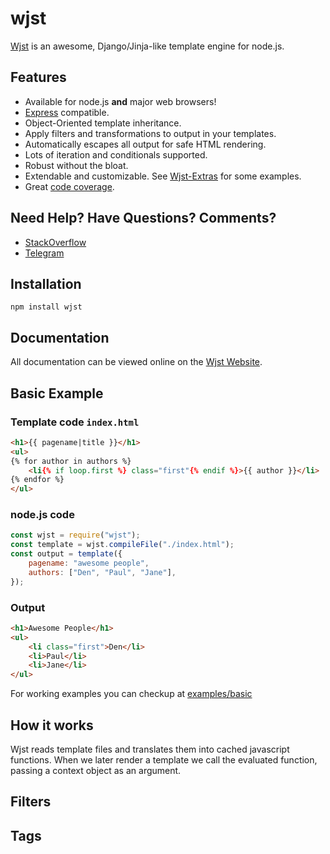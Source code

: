# wjst

[Wjst](https://wjst.webart.work) is an awesome, Django/Jinja-like template engine for node.js.

## Features

-   Available for node.js **and** major web browsers!
-   [Express](http://expressjs.com/) compatible.
-   Object-Oriented template inheritance.
-   Apply filters and transformations to output in your templates.
-   Automatically escapes all output for safe HTML rendering.
-   Lots of iteration and conditionals supported.
-   Robust without the bloat.
-   Extendable and customizable. See [Wjst-Extras](https://github.com/WebArtWork/wjst-extras) for some examples.
-   Great [code coverage](http://webartwork.github.io/wjst/coverage.html).

## Need Help? Have Questions? Comments?

-   [StackOverflow](https://stackoverflow.com/questions/tagged/wjst)
-   [Telegram](http://t.me/wawceo)

## Installation

    npm install wjst

## Documentation

All documentation can be viewed online on the [Wjst Website](https://wjst.webart.work).

## Basic Example

### Template code `index.html`

```html
<h1>{{ pagename|title }}</h1>
<ul>
{% for author in authors %}
    <li{% if loop.first %} class="first"{% endif %}>{{ author }}</li>
{% endfor %}
</ul>
```

### node.js code

```js
const wjst = require("wjst");
const template = wjst.compileFile("./index.html");
const output = template({
	pagename: "awesome people",
	authors: ["Den", "Paul", "Jane"],
});
```

### Output

```html
<h1>Awesome People</h1>
<ul>
	<li class="first">Den</li>
	<li>Paul</li>
	<li>Jane</li>
</ul>
```

For working examples you can checkup at [examples/basic](https://github.com/WebArtWork/wjst/tree/examples)

## How it works

Wjst reads template files and translates them into cached javascript functions. When we later render a template we call the evaluated function, passing a context object as an argument.

## Filters

## Tags

